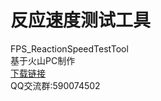 # 反应速度测试工具
FPS_ReactionSpeedTestTool<br>
基于火山PC制作<br>
<a href="https://github.com/2540709491/FPS_ReactionSpeedTestTool/releases/tag/Windows">下载链接</a><br>
QQ交流群:590074502
